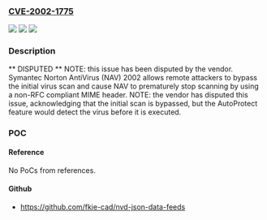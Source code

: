 ### [CVE-2002-1775](https://cve.mitre.org/cgi-bin/cvename.cgi?name=CVE-2002-1775)
![](https://img.shields.io/static/v1?label=Product&message=n%2Fa&color=blue)
![](https://img.shields.io/static/v1?label=Version&message=n%2Fa&color=blue)
![](https://img.shields.io/static/v1?label=Vulnerability&message=n%2Fa&color=brighgreen)

### Description

** DISPUTED ** NOTE: this issue has been disputed by the vendor. Symantec Norton AntiVirus (NAV) 2002 allows remote attackers to bypass the initial virus scan and cause NAV to prematurely stop scanning by using a non-RFC compliant MIME header.  NOTE: the vendor has disputed this issue, acknowledging that the initial scan is bypassed, but the AutoProtect feature would detect the virus before it is executed.

### POC

#### Reference
No PoCs from references.

#### Github
- https://github.com/fkie-cad/nvd-json-data-feeds

